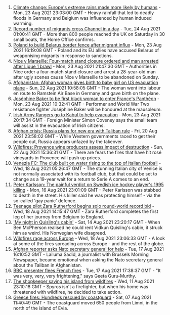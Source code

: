 1. [Climate change: Europe's extreme rains made more likely by humans](https://www.bbc.co.uk/news/science-environment-58309900?at_medium=RSS&at_campaign=KARANGA) - Mon, 23 Aug 2021 23:03:00 GMT - Heavy rainfall that led to deadly floods in Germany and Belgium was influenced by human induced warming.
2. [Record number of migrants cross Channel in a day](https://www.bbc.co.uk/news/uk-58312630?at_medium=RSS&at_campaign=KARANGA) - Tue, 24 Aug 2021 01:00:41 GMT - More than 800 people reached the UK on Saturday in 30 small boats, the Home Office confirms.
3. [Poland to build Belarus border fence after migrant influx](https://www.bbc.co.uk/news/world-europe-58303921?at_medium=RSS&at_campaign=KARANGA) - Mon, 23 Aug 2021 16:19:08 GMT - Poland and its EU allies have accused Belarus of weaponising migrants in response to sanctions.
4. [Nice v Marseille: Four-match stand closure ordered and man arrested after Ligue 1 brawl](https://www.bbc.co.uk/sport/football/58312157?at_medium=RSS&at_campaign=KARANGA) - Mon, 23 Aug 2021 21:47:30 GMT - Authorities in Nice order a four-match stand closure and arrest a 28-year-old man after ugly scenes cause Nice v Marseille to be abandoned on Sunday.
5. [Afghanistan: Afghan woman gives birth to baby girl on US evacuation plane](https://www.bbc.co.uk/news/world-asia-58297893?at_medium=RSS&at_campaign=KARANGA) - Sun, 22 Aug 2021 10:58:05 GMT - The woman went into labour en route to Ramstein Air Base in Germany and gave birth on the plane.
6. [Joséphine Baker to be first black woman to enter France's Panthéon](https://www.bbc.co.uk/news/world-europe-58303919?at_medium=RSS&at_campaign=KARANGA) - Mon, 23 Aug 2021 10:32:41 GMT - Performer and World War Two resistance fighter Joséphine Baker will be honoured at the mausoleum.
7. [Irish Army Rangers go to Kabul to help evacuation](https://www.bbc.co.uk/news/world-europe-58309751?at_medium=RSS&at_campaign=KARANGA) - Mon, 23 Aug 2021 20:17:34 GMT - Foreign Minister Simon Coveney says the small team will assist in the evacuation of Irish citizens.
8. [Afghan crisis: Russia plans for new era with Taliban rule](https://www.bbc.co.uk/news/world-europe-58265934?at_medium=RSS&at_campaign=KARANGA) - Fri, 20 Aug 2021 23:58:02 GMT - While Western governments raced to get their people out, Russia appears unfazed by the takeover.
9. [Wildfires: Provence wine producers assess impact of destruction](https://www.bbc.co.uk/news/business-58299125?at_medium=RSS&at_campaign=KARANGA) - Sun, 22 Aug 2021 15:36:31 GMT - There are fears the fires that have hit rosé vineyards in Provence will push up prices.
10. [Venezia FC: The club built on water rising to the top of Italian football](https://www.bbc.co.uk/sport/football/57969205?at_medium=RSS&at_campaign=KARANGA) - Wed, 18 Aug 2021 05:26:47 GMT - The stunning Italian city of Venice is not normally associated with its football club, but that could be set to change as a 19-year wait for a return to Serie A comes to an end.
11. [Peter Karlsson: The painful verdict on Swedish ice hockey player's 1995 killing](https://www.bbc.co.uk/sport/ice-hockey/58101549?at_medium=RSS&at_campaign=KARANGA) - Mon, 16 Aug 2021 23:01:09 GMT - Peter Karlsson was stabbed to death in the street. His killer said he was protecting himself - via the so-called 'gay panic' defence.
12. [Teenage pilot Zara Rutherford begins solo round-world record bid](https://www.bbc.co.uk/news/uk-england-hampshire-58256386?at_medium=RSS&at_campaign=KARANGA) - Wed, 18 Aug 2021 14:15:47 GMT - Zara Rutherford completes the first leg of her journey from Belgium to England.
13. ['My night in Quisling's cabin'](https://www.bbc.co.uk/news/stories-58208551?at_medium=RSS&at_campaign=KARANGA) - Sat, 14 Aug 2021 23:20:17 GMT - When Ben McPherson realised he could rent Vidkun Quisling's cabin, it struck him as weird. His Norwegian wife disagreed.
14. [Wildfires rage across Europe](https://www.bbc.co.uk/news/world-58257998?at_medium=RSS&at_campaign=KARANGA) - Wed, 18 Aug 2021 23:06:33 GMT - A look at some of the fires spreading across Europe - and the rest of the globe.
15. [Afghan reporter asks Nato secretary general for help](https://www.bbc.co.uk/news/world-asia-58250062?at_medium=RSS&at_campaign=KARANGA) - Tue, 17 Aug 2021 16:10:52 GMT - Lailuma Sadid, a journalist with Brussels Morning Newspaper, became emotional when asking the Nato secretary general about the Taliban in Afghanistan.
16. [BBC presenter flees French fires](https://www.bbc.co.uk/news/world-europe-58250658?at_medium=RSS&at_campaign=KARANGA) - Tue, 17 Aug 2021 17:38:37 GMT - "It was very, very, very frightening," says Geeta Guru-Murthy.
17. [The shopkeeper saving his island from wildfires](https://www.bbc.co.uk/news/world-europe-58177493?at_medium=RSS&at_campaign=KARANGA) - Wed, 11 Aug 2021 23:10:18 GMT - Spyros isn't a firefighter, but when his home was threatened with wildfires, he decided to take action.
18. [Greece fires: Hundreds rescued by coastguard](https://www.bbc.co.uk/news/world-europe-58128033?at_medium=RSS&at_campaign=KARANGA) - Sat, 07 Aug 2021 11:40:49 GMT - The coastguard moved 650 people from Limni, in the north of the island of Evia.
